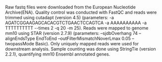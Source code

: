 Raw fastq files were downloaded from the European Nucleotide Archive(ENA). Quality control was conducted with FastQC and reads were trimmed using cutadapt (version 4.5) (parameters: -a AGATCGGAAGAGCACACGTCTGAACTCCAGTCA -a AAAAAAAAAA -a TTTTTTTTTT --times 2 -q 20 -m 25). Reads were mapped to genome mm10 using STAR (version 2.7.9) (parameters: –sjdbOverhang 74 –alignEndsType EndToEnd –outFilterMismatchNoverLmax 0.05 –twopassMode Basic). Only uniquely mapped reads were used for downstream analysis. Sample counting was done using StringTie (version 2.2.1), quantifying mm10 Ensembl annotated genes.

